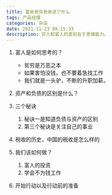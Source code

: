 ```yaml
---
title: 富爸爸穷爸爸说了什么
tags: 产品经理
categories: 杂谈
date: 2021-11-23 08:15:33
description: 穷人和富人的差别在于思维能力。
---
```


1. 富人是如何思考的？
     - 贫穷是万恶之本
     - 如果害怕没钱，也不要着急找工作
     - 我们就是一头驴，不断的升职加薪。


2. 资产和负债的区别是什么？
3. 三个秘诀
   1. 秘诀一是知道负债与资产的区别
   2. 第三个秘诀是关注自己的事业
4. 税收的历史，中国的税收是怎么样的
5. 我们该如何做？
   1. 富人的投资
   2. 学会不为钱工作
6. 开始行动以及行动前的准备
